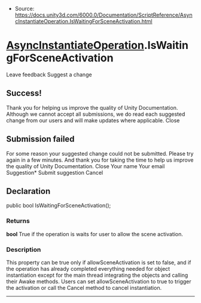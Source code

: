 * Source: https://docs.unity3d.com/6000.0/Documentation/ScriptReference/AsyncInstantiateOperation.IsWaitingForSceneActivation.html

#  [AsyncInstantiateOperation](https://docs.unity3d.com/6000.0/Documentation/ScriptReference/AsyncInstantiateOperation.html).IsWaitingForSceneActivation
Leave feedback
Suggest a change
## Success!
Thank you for helping us improve the quality of Unity Documentation. Although we cannot accept all submissions, we do read each suggested change from our users and will make updates where applicable.
Close
## Submission failed
For some reason your suggested change could not be submitted. Please <a>try again</a> in a few minutes. And thank you for taking the time to help us improve the quality of Unity Documentation.
Close
Your name Your email Suggestion* Submit suggestion
Cancel
## Declaration
public bool IsWaitingForSceneActivation(); 
### Returns
**bool** True if the operation is waits for user to allow the scene activation. 
### Description
This property can be true only if allowSceneActivation is set to false, and if the operation has already completed everything needed for object instantiation except for the main thread integrating the objects and calling their Awake methods. Users can set allowSceneActivation to true to trigger the activation or call the Cancel method to cancel instantiation.
* * *
